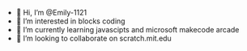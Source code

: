 - 👋 Hi, I’m @Emily-1121
- 👀 I’m interested in blocks coding
- 🌱 I’m currently learning javascipts and microsoft makecode arcade
- 💞️ I’m looking to collaborate on scratch.mit.edu

<!---
Emily-1121/Emily-1121 is a ✨ special ✨ repository because its `README.md` (this file) appears on your GitHub profile.
You can click the Preview link to take a look at your changes.
--->
